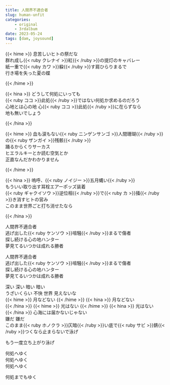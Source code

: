```yaml
---
title: 人間界不適合者
slug: human-unfit
categories:
    - original
    - 3rdalbum
date: 2023-05-24
tags: [dam, joysound]
---
```


{{< hime >}}
息苦しいヒトの祭だな  
群れ成し{{< ruby クレナイ >}}紅{{< /ruby >}}の提灯のキャバレー  
紙一重で{{< ruby カワ >}}躱{{< /ruby >}}す肩ひらりまるで  
行き場を失った夏の蝶  

{{< /hime >}}

{{< hina >}}
どうして何処にいっても  
{{< ruby ココ >}}此処{{< /ruby >}}ではない何処か求めるのだろう  
心地とは心の地 心{{< ruby ココ >}}此処{{< /ruby >}}に在らずなら  
地も無いでしょう  

{{< /hina >}}

{{< hime >}}
血も涙もない{{< ruby ニンゲンサンゴ >}}人間珊瑚{{< /ruby >}}の{{< ruby ザンガイ >}}残骸{{< /ruby >}}  
踊るからくりサーカス  
ヒエラルキーとか読む空気とか  
正直なんだかわかりません  

{{< /hime >}}

{{< hina >}}
嗚呼、{{< ruby ノイジー >}}五月蝿い{{< /ruby >}}  
もういい取り出す耳栓エアーポッズ装着  
{{< ruby ギャクイソウ >}}逆位相{{< /ruby >}}で{{< ruby カ >}}掻{{< /ruby >}}き消すヒトの営み  
このまま世界ごと打ち消せたなら  

{{< /hina >}}

人間界不適合者  
逃げ出した{{< ruby ケンソウ >}}喧騒{{< /ruby >}}まるで傷者  
探し続ける心の地ハンター  
夢見てるいつかは成れる勝者  

人間界不適合者  
逃げ出した{{< ruby ケンソウ >}}喧騒{{< /ruby >}}まるで傷者  
探し続ける心の地ハンター  
夢見てるいつかは成れる勝者  

深い 深い 暗い 暗い  
うざいくらい 不快 世界 見えないな  
{{< hime >}}
月などない 
{{< /hime >}}
{{< hina >}}
月などない  
{{< /hina >}}
{{< hime >}}
光はない 
{{< /hime >}}
{{< hina >}}
光はない  
{{< /hina >}}
心海には届かないじゃない  
嫌だ 嫌だ  
このまま{{< ruby ホノクラ >}}仄暗{{< /ruby >}}い底で{{< ruby サビ >}}錆{{< /ruby >}}つくなら止まらないで泳げ  

もう一度立ち上がり泳げ  

何処へゆく  
何処へゆく  
何処へゆく  

何処までもゆく  
